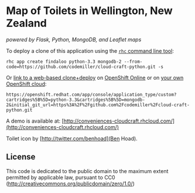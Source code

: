 # Map of Toilets in Wellington, New Zealand 
*powered by Flask, Python, MongoDB, and Leaflet maps*

To deploy a clone of this application using the [`rhc` command line tool](http://rubygems.org/gems/rhc):

    rhc app create findaloo python-3.3 mongodb-2 --from-code=https://github.com/codemiller/cloud-craft-python.git -s
    
Or [link to a web-based clone+deploy](https://openshift.redhat.com/app/console/application_type/custom?cartridges%5B%5D=python-3.3&cartridges%5B%5D=mongodb-2&initial_git_url=https%3A%2F%2Fgithub.com%2Fcodemiller%2Fcloud-craft-python.git) on [OpenShift Online](http://OpenShift.com) or on [your own OpenShift cloud](http://openshift.github.io): 

    https://openshift.redhat.com/app/console/application_type/custom?cartridges%5B%5D=python-3.3&cartridges%5B%5D=mongodb-2&initial_git_url=https%3A%2F%2Fgithub.com%2Fcodemiller%2Fcloud-craft-python.git

A demo is available at: [http://conveniences-cloudcraft.rhcloud.com/](http://conveniences-cloudcraft.rhcloud.com/)

Toilet icon by [http://twitter.com/benhoad](Ben Hoad).

## License
This code is dedicated to the public domain to the maximum extent permitted by applicable law, pursuant to CC0 (http://creativecommons.org/publicdomain/zero/1.0/)
